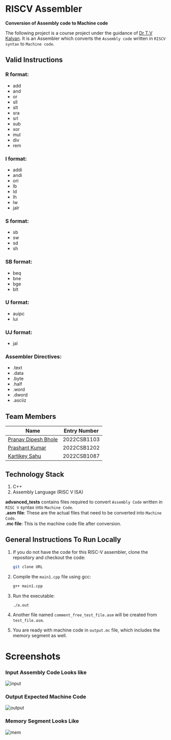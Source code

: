# RISCV Assembler

**Conversion of Assembly code to Machine code**

The following project is a course project under the guidance of [Dr T.V Kalyan](https://sites.google.com/view/kalyantv). It is an Assembler which converts the `Assembly code` written in `RISCV syntax` to `Machine code`.

## Valid Instructions

### R format:
- add
- and
- or
- sll
- slt
- sra
- srl
- sub
- xor
- mul
- div
- rem

### I format:
- addi
- andi
- ori
- lb
- ld
- lh
- lw
- jalr

### S format:
- sb
- sw
- sd
- sh

### SB format:
- beq
- bne
- bge
- blt

### U format:
- auipc
- lui

### UJ format:
- jal

### Assembler Directives:
- .text
- .data
- .byte
- .half
- .word
- .dword
- .asciiz

## Team Members
| Name                     | Entry Number |
|--------------------------| -------------|
| [Pranav Dipesh Bhole](https://github.com/pranavbhole123) | 2022CSB1103  |
| [Prashant Kumar](https://github.com/Prashant370)            | 2022CSB1202  |
| [Kartikey Sahu](https://github.com/kartikeysahu987)          | 2022CSB1087  |

## Technology Stack
1. C++
2. Assembly Language (RISC V ISA)

**advanced_tests** contains files required to convert `Assembly Code` written in `RISC V` syntax into `Machine Code`.  
**.asm file**: These are the actual files that need to be converted into `Machine Code`.  
**.mc file**: This is the machine code file after conversion.

## General Instructions To Run Locally

1. If you do not have the code for this RISC-V assembler, clone the repository and checkout the code:
    ```bash
    git clone URL
    ```

2. Compile the `main1.cpp` file using gcc:
    ```bash
    g++ main1.cpp
    ```

3. Run the executable:
    ```bash
    ./a.out
    ```

4. Another file named `comment_free_test_file.asm` will be created from `test_file.asm`.

5. You are ready with machine code in `output.mc` file, which includes the memory segment as well.


# Screenshots
### Input Assembly Code Looks like 
![input](https://github.com/Prashant370/RISC-V-Assembler/assets/100296448/5a8e4a4f-e612-4d8b-821e-401e8293543f)
### Output Expected Machine Code
![output](https://github.com/Prashant370/RISC-V-Assembler/assets/100296448/09f512db-f8bb-45f9-9f2c-97afc1b20d2a)
### Memory Segment Looks Like
![mem](https://github.com/Prashant370/RISC-V-Assembler/assets/100296448/9d22f46d-6261-4918-b76f-058d83ea5d36)

 
